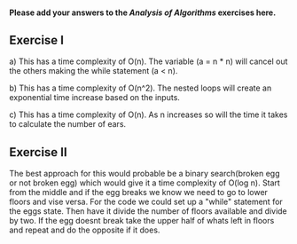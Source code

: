 #### Please add your answers to the ***Analysis of  Algorithms*** exercises here.

## Exercise I

a) This has a time complexity of O(n). The variable (a = n * n) will cancel out the others making the while statement (a < n). 


b) This has a time complexity of O(n^2). The nested loops will create an exponential time increase based on the inputs.


c) This has a time complexity of O(n). As n increases so will the time it takes to calculate the number of ears.

## Exercise II

The best approach for this would probable be a binary search(broken egg or not broken egg) which would give it a time complexity of O(log n). Start from the middle and if the egg breaks we know we need to go to lower floors and vise versa. For the code we could set up a "while" statement for the eggs state. Then have it divide the number of floors available and divide by two. If the egg doesnt break take the upper half of whats left in floors and repeat and do the opposite if it does.